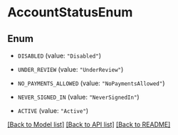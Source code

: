# AccountStatusEnum

## Enum


* `DISABLED` (value: `"Disabled"`)

* `UNDER_REVIEW` (value: `"UnderReview"`)

* `NO_PAYMENTS_ALLOWED` (value: `"NoPaymentsAllowed"`)

* `NEVER_SIGNED_IN` (value: `"NeverSignedIn"`)

* `ACTIVE` (value: `"Active"`)


[[Back to Model list]](../README.md#documentation-for-models) [[Back to API list]](../README.md#documentation-for-api-endpoints) [[Back to README]](../README.md)


